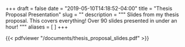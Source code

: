 +++ 
draft = false
date = "2019-05-10T14:18:52-04:00"
title = "Thesis Proposal Presentation"
slug = "" 
description = """
  Slides from my thesis proposal. This covers everything! Over 90 slides
  presented in under an hour!
"""
aliases = [
]
+++

{{< pdfviewer "/documents/thesis_proposal_slides.pdf" >}}
